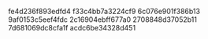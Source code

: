 fe4d236f893edfd4
f33c4bb7a3224cf9
6c076e901f386b13
9af0153c5eef4fdc
2c16904ebff677a0
2708848d37052b11
7d681069dc8cfa1f
acdc6be34328d451
